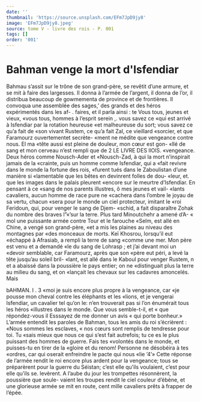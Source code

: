 ```yaml
---
date: ''
thumbnail: 'https://source.unsplash.com/EFm7JpD9jy8'
image: 'EFm7JpD9jy8.jpeg'
source: tome V - livre des rois - P. 001
tags: []
order: '001'
---
```


# Bahman venge la mort d'Isfendiar

Bahmau s’assit sur le trône de son grand-père, se revêtit d’une armure, et se mit à faire des largesses. Il donna à l’armée de l’argent, il donna de l’or, il
distribua beaucoup de gowmementa de province et de frontières. Il convoqua une assemblée des sages,’
des grands et des héros expérimentés dans les af-
. faires, et il parla ainsi : te Vous tous, jeunes et vieux, «vous tous, hommes à l’esprit serein ,. vous savez ce
«qui est arrivé à Isfendiar par la rotation heureuse
«et malheureuse du sort; vous savez ce qu’a fait de
«son vivant Rustem, ce qu’a fait Zal, ce vieillard «sorcier, et que Faramourz ouvertementet secrète- «ment ne médite que vengeance contre nous. El ma «tête aussi est pleine de douleur, mon cœur est gon- «llé de sang et mon cerveau n’est rempli que de
2 LE LIVRE DES llOlS. «vengeance. Deux héros comme Nousch-Ader et
«Nousch-Zad, à qui la mort n’inspirait jamais de la
«crainte, puis un homme comme Isfendiar, qui a
«fait revivre dans le monde la fortune des rois, «furent tués dans le Zaboulistan d’une manière si
«lamentable que les bêtes en devinrent folles de dou-
«leur, et. que les images dans le palais pleurent «encore sur le meurtre d’Isfendiar. En pensant à ce
«sang de nos parents illustres, ô mes jeunes et vail-
«lants cavaliers, aucun homme de race pure ne «cachera dans l’ombre le joyau de sa vertu, chacun
«sera pour le monde un ciel protecteur, imitant le «roi Feridoun, qui, pour venger le sang de Djem- «schid, a fait disparaître Zohak du nombre des braves
l”«’sur la terre. Plus tard Minoutchehr a amené d’A-
« mol une puissante armée contre Tour et le farouche «Selm, est allé en Chine, a vengé son grand-père,
«et a mis les plaines au niveau des montagnes par «des monceaux de morts. Keï Khosrou, lorsqu’il eut «échappé à Afrasiab, a rempli la terre de sang «comme une mer. Mon père est venu et a demandé
«le du sang de Lohrasp ; et j’ai devant moi un «devoir semblable, car Faramourz, après que son «père eut péri, a levé la tête jusqu’au soleil bril-
«lant, est allé dans le Kaboul pour venger Rustem,
n et a abaissé dans la poussière le pays entier; on ne «distinguait plus la terre au milieu du sang, et on «lançait les chevaux sur les cadavres amoncelés. Mais

bAHMAN. I . 3 «moi je suis encore plus propre à la vengeance, car
«je pousse mon cheval contre les éléphants et les
«lions, et je vengerai Isfendiar, un cavalier tel qu’on le: n’en trouverait pas si l’on énumérait tous les héros
«illustres dans le monde. Que vous semble-t-il, et « que répondez-vous il Esssayez de me donner un avis
« qui porte bonheur.»
L’armée entendit les paroles de Bahman, tous les amis du roi s’écrièrent : «Nous sommes les esclaves,
« nos cœurs sont remplis de tendresse pour toi. Tu «sais mieux que nous ce qui s’est fait autrefois; tu
ce es le plus puissant des hommes de guerre. Fais tes
«volontés dans le monde, et puisses-tu en tirer de la
«gloire et du renom! Personne ne désobéira à tes
«ordres, car qui oserait enfreindre le pacte qui nous «lie ’4’» Cette réponse de l’armée rendit le roi encore
plus ardent pour la vengeance; tous se préparèrent
pour la guerre du Séistan; c’est elle qu’ils voulaient,
c’est pour elle qu’ils se. levèrent. A l’aube du jour
les trompettes résonnèrent, la poussière que soule-
vaient les troupes rendit le ciel couleur d’ébène, et
une glorieuse armée se mit en route, cent mille cavaliers prêts à frapper de l’épée.
